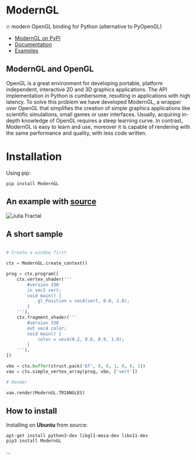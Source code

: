 # ModernGL

:fire: modern OpenGL binding for Python (alternative to PyOpenGL)

- [ModernGL on PyPI](https://pypi.python.org/pypi/ModernGL)
- [Documentation](https://moderngl.github.io)
- [Examples](https://moderngl.github.io/Examples.html)

## ModernGL and OpenGL

OpenGL is a great environment for developing portable, platform independent,
interactive 2D and 3D graphics applications. The API implementation in Python
is cumbersome, resulting in applications with high latency. To solve this
problem we have developed ModernGL, a wrapper over OpenGL that simplifies the
creation of simple graphics applications like scientific simulations, small
games or user interfaces. Usually, acquiring in-depth knowledge of OpenGL
requires a steep learning curve. In contrast, ModernGL is easy to learn and
use, moreover it is capable of rendering with the same performance and
quality, with less code written.

# Installation

Using pip:

```
pip install ModernGL
```

## An example with [source](https://moderngl.github.io/Examples/julia_fractal.html)

![Julia Fractal](https://moderngl.github.io/_images/julia_fractal.png)

## A short sample

```py

# Create a window first

ctx = ModernGL.create_context()

prog = ctx.program([
	ctx.vertex_shader('''
		#version 330
		in vec2 vert;
		void main() {
			gl_Position = vec4(vert, 0.0, 1.0);
		}
	'''),
	ctx.fragment_shader('''
		#version 330
		out vec4 color;
		void main() {
			color = vec4(0.2, 0.6, 0.9, 1.0);
		}
	'''),
])

vbo = ctx.buffer(struct.pack('6f', 0, 0, 1, 0, 0, 1))
vao = ctx.simple_vertex_array(prog, vbo, ['vert'])

# Render

vao.render(ModernGL.TRIANGLES)

```

## How to install

Installing on **Ubuntu** from source:
```
apt-get install python3-dev libgl1-mesa-dev libx11-dev
pip3 install ModernGL
```

...
